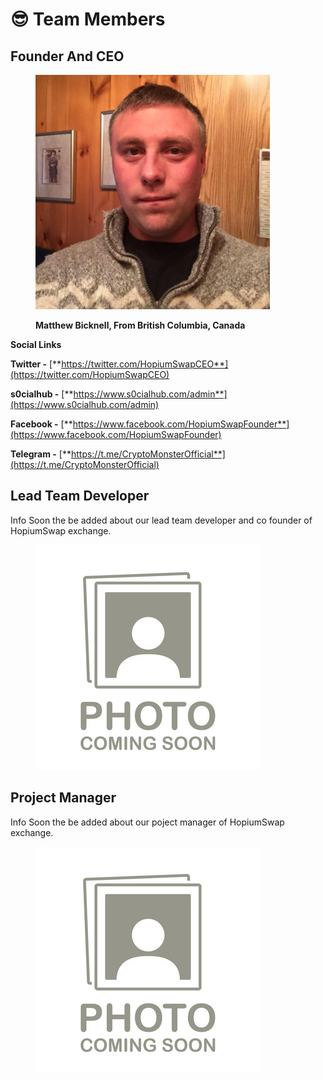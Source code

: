 # 😎 Team Members

## Founder And CEO





<div align="left">

<figure><img src=".gitbook/assets/306841773_499773082157485_5412527597842951864_n.jpg" alt="" width="375"><figcaption><p><strong>Matthew Bicknell, From British Columbia, Canada</strong></p></figcaption></figure>

</div>

**Social Links**

**Twitter -** [**https://twitter.com/HopiumSwapCEO**](https://twitter.com/HopiumSwapCEO)

**s0cialhub -** [**https://www.s0cialhub.com/admin**](https://www.s0cialhub.com/admin)

**Facebook -** [**https://www.facebook.com/HopiumSwapFounder**](https://www.facebook.com/HopiumSwapFounder)

**Telegram -** [**https://t.me/CryptoMonsterOfficial**](https://t.me/CryptoMonsterOfficial)





## Lead Team Developer



Info Soon the be added about our lead team developer and co founder of HopiumSwap exchange.&#x20;



<div align="left">

<figure><img src=".gitbook/assets/360_F_463667026_B6L8IGy2cgGYdYOkN8hBE55B1zpcVvDc.jpg" alt=""><figcaption></figcaption></figure>

</div>

## Project Manager&#x20;



Info Soon the be added about our poject manager of HopiumSwap exchange.



<div align="left">

<figure><img src=".gitbook/assets/360_F_463667026_B6L8IGy2cgGYdYOkN8hBE55B1zpcVvDc.jpg" alt=""><figcaption></figcaption></figure>

</div>
